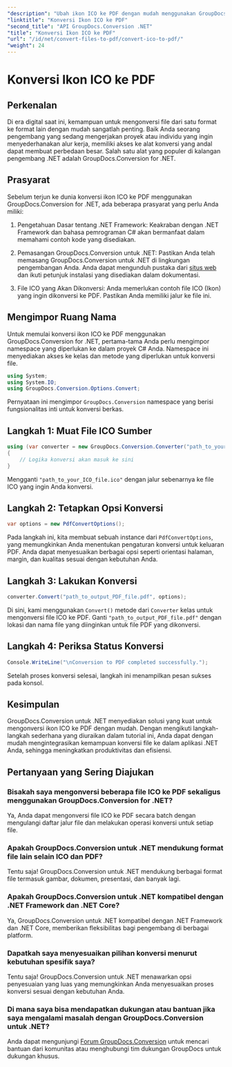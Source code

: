 ```yaml
---
"description": "Ubah ikon ICO ke PDF dengan mudah menggunakan GroupDocs.Conversion for .NET. Tingkatkan produktivitas dengan langkah-langkah sederhana yang diuraikan dalam tutorial ini."
"linktitle": "Konversi Ikon ICO ke PDF"
"second_title": "API GroupDocs.Conversion .NET"
"title": "Konversi Ikon ICO ke PDF"
"url": "/id/net/convert-files-to-pdf/convert-ico-to-pdf/"
"weight": 24
---
```


# Konversi Ikon ICO ke PDF

## Perkenalan
Di era digital saat ini, kemampuan untuk mengonversi file dari satu format ke format lain dengan mudah sangatlah penting. Baik Anda seorang pengembang yang sedang mengerjakan proyek atau individu yang ingin menyederhanakan alur kerja, memiliki akses ke alat konversi yang andal dapat membuat perbedaan besar. Salah satu alat yang populer di kalangan pengembang .NET adalah GroupDocs.Conversion for .NET.
## Prasyarat
Sebelum terjun ke dunia konversi ikon ICO ke PDF menggunakan GroupDocs.Conversion for .NET, ada beberapa prasyarat yang perlu Anda miliki:
1. Pengetahuan Dasar tentang .NET Framework: Keakraban dengan .NET Framework dan bahasa pemrograman C# akan bermanfaat dalam memahami contoh kode yang disediakan.
   
2. Pemasangan GroupDocs.Conversion untuk .NET: Pastikan Anda telah memasang GroupDocs.Conversion untuk .NET di lingkungan pengembangan Anda. Anda dapat mengunduh pustaka dari [situs web](https://releases.groupdocs.com/conversion/net/) dan ikuti petunjuk instalasi yang disediakan dalam dokumentasi.
3. File ICO yang Akan Dikonversi: Anda memerlukan contoh file ICO (Ikon) yang ingin dikonversi ke PDF. Pastikan Anda memiliki jalur ke file ini.

## Mengimpor Ruang Nama
Untuk memulai konversi ikon ICO ke PDF menggunakan GroupDocs.Conversion for .NET, pertama-tama Anda perlu mengimpor namespace yang diperlukan ke dalam proyek C# Anda. Namespace ini menyediakan akses ke kelas dan metode yang diperlukan untuk konversi file.

```csharp
using System;
using System.IO;
using GroupDocs.Conversion.Options.Convert;
```
Pernyataan ini mengimpor `GroupDocs.Conversion` namespace yang berisi fungsionalitas inti untuk konversi berkas.
## Langkah 1: Muat File ICO Sumber
```csharp
using (var converter = new GroupDocs.Conversion.Converter("path_to_your_ICO_file.ico"))
{
    // Logika konversi akan masuk ke sini
}
```
Mengganti `"path_to_your_ICO_file.ico"` dengan jalur sebenarnya ke file ICO yang ingin Anda konversi.
## Langkah 2: Tetapkan Opsi Konversi
```csharp
var options = new PdfConvertOptions();
```
Pada langkah ini, kita membuat sebuah instance dari `PdfConvertOptions`, yang memungkinkan Anda menentukan pengaturan konversi untuk keluaran PDF. Anda dapat menyesuaikan berbagai opsi seperti orientasi halaman, margin, dan kualitas sesuai dengan kebutuhan Anda.
## Langkah 3: Lakukan Konversi
```csharp
converter.Convert("path_to_output_PDF_file.pdf", options);
```
Di sini, kami menggunakan `Convert()` metode dari `Converter` kelas untuk mengonversi file ICO ke PDF. Ganti `"path_to_output_PDF_file.pdf"` dengan lokasi dan nama file yang diinginkan untuk file PDF yang dikonversi.
## Langkah 4: Periksa Status Konversi
```csharp
Console.WriteLine("\nConversion to PDF completed successfully.");
```
Setelah proses konversi selesai, langkah ini menampilkan pesan sukses pada konsol.

## Kesimpulan
GroupDocs.Conversion untuk .NET menyediakan solusi yang kuat untuk mengonversi ikon ICO ke PDF dengan mudah. Dengan mengikuti langkah-langkah sederhana yang diuraikan dalam tutorial ini, Anda dapat dengan mudah mengintegrasikan kemampuan konversi file ke dalam aplikasi .NET Anda, sehingga meningkatkan produktivitas dan efisiensi.
## Pertanyaan yang Sering Diajukan
### Bisakah saya mengonversi beberapa file ICO ke PDF sekaligus menggunakan GroupDocs.Conversion for .NET?
Ya, Anda dapat mengonversi file ICO ke PDF secara batch dengan mengulangi daftar jalur file dan melakukan operasi konversi untuk setiap file.
### Apakah GroupDocs.Conversion untuk .NET mendukung format file lain selain ICO dan PDF?
Tentu saja! GroupDocs.Conversion untuk .NET mendukung berbagai format file termasuk gambar, dokumen, presentasi, dan banyak lagi.
### Apakah GroupDocs.Conversion untuk .NET kompatibel dengan .NET Framework dan .NET Core?
Ya, GroupDocs.Conversion untuk .NET kompatibel dengan .NET Framework dan .NET Core, memberikan fleksibilitas bagi pengembang di berbagai platform.
### Dapatkah saya menyesuaikan pilihan konversi menurut kebutuhan spesifik saya?
Tentu saja! GroupDocs.Conversion untuk .NET menawarkan opsi penyesuaian yang luas yang memungkinkan Anda menyesuaikan proses konversi sesuai dengan kebutuhan Anda.
### Di mana saya bisa mendapatkan dukungan atau bantuan jika saya mengalami masalah dengan GroupDocs.Conversion untuk .NET?
Anda dapat mengunjungi [Forum GroupDocs.Conversion](https://forum.groupdocs.com/c/conversion/11) untuk mencari bantuan dari komunitas atau menghubungi tim dukungan GroupDocs untuk dukungan khusus.